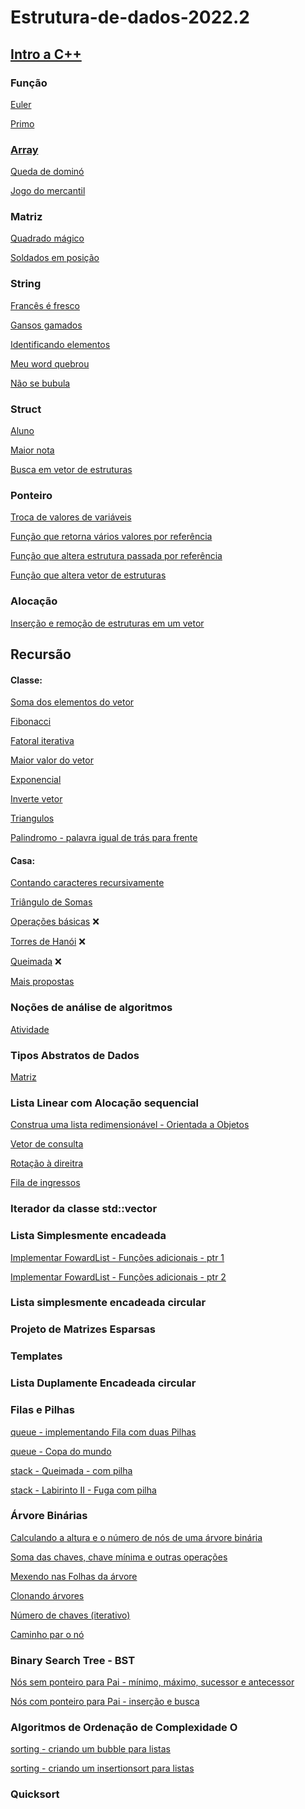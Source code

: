 # Estrutura-de-dados-2022.2
## [Intro a C++](introcpp.md)
### Função

[Euler](euler.md)

[Primo](primo.cpp)
### [Array](array.md)

[Queda de dominó](domino.md)

[Jogo do mercantil](mercantil.md)
### Matriz

[Quadrado mágico](magica.md)

[Soldados em posição](soldadosemposicao.md)
### String
[Francês é fresco](frances.md)

[Gansos gamados](gansos.md)

[Identificando elementos](elementos.md)

[Meu word quebrou](word.md)

[Não se bubula](bubula.md)
### Struct

[Aluno](aluno.md)

[Maior nota](maior.md)

[Busca em vetor de estruturas](buscar.md)
### Ponteiro
[Troca de valores de variáveis](ptrocavariavis.cpp)

[Função que retorna vários valores por referência](trocavariosvalores.md)

[Função que altera estrutura passada por referência]()

[Função que altera vetor de estruturas]()

### Alocação
[Inserção e remoção de estruturas em um vetor]()

## Recursão
#### Classe:
[Soma dos elementos do vetor](soma_recursiva.cpp)

[Fibonacci](fibonacci_recursivo.cpp)

[Fatoral iterativa](fatoral_recursiva.cpp)

[Maior valor do vetor](maximo_recursivo.cpp)

[Exponencial](exponencial_recursivo.cpp)

[Inverte vetor](inverte_vetor_recursivo.cpp)

[Triangulos](triangulo_recursivo.cpp)

[Palindromo - palavra igual de trás para frente](palindromo_recursivo.cpp)

#### Casa:
[Contando caracteres recursivamente](contando_recursiva.md)

[Triângulo de Somas](triangulo_soma_recursiva.md)

[Operações básicas]() :x:

[Torres de Hanói]() :x:

[Queimada]() :x:

[Mais propostas](extras.md)

### Noções de análise de algoritmos
[Atividade]()

### Tipos Abstratos de Dados
[Matriz]()

### Lista Linear com Alocação sequencial
[Construa uma lista redimensionável - Orientada a Objetos]()

[Vetor de consulta]()

[Rotação à direitra]()

[Fila de ingressos]()

### Iterador da classe std::vector

### Lista Simplesmente encadeada
[Implementar FowardList - Funções adicionais - ptr 1]()

[Implementar FowardList - Funções adicionais - ptr 2]()

### Lista simplesmente encadeada circular

### Projeto de Matrizes Esparsas

### Templates

### Lista Duplamente Encadeada circular

### Filas e Pilhas
[queue - implementando Fila com duas Pilhas]()

[queue - Copa do mundo]()

[stack - Queimada - com pilha]()

[stack - Labirinto II - Fuga com pilha]()

### Árvore Binárias
[Calculando a altura e o número de nós de uma árvore binária]()

[Soma das chaves, chave mínima e outras operações]()

[Mexendo nas Folhas da árvore]()

[Clonando árvores]()

[Número de chaves (iterativo)]()

[Caminho par o nó]()

### Binary Search Tree - BST
[Nós sem ponteiro para Pai - mínimo, máximo, sucessor e antecessor]()

[Nós com ponteiro para Pai - inserção e busca]()

### Algoritmos de Ordenação de Complexidade O
[sorting - criando um bubble para listas]()

[sorting - criando um insertionsort para listas]()

### Quicksort
